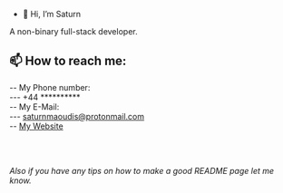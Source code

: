 - 👋 Hi, I’m Saturn

A non-binary full-stack developer.


## 📫 How to reach me: <br>
-- My Phone number: <br>
--- +44 ********** <br>
-- My E-Mail: <br>
--- saturnmaoudis@protonmail.com <br>
-- [My Website](saturn.astraeffect.co.uk)


<br>
<br>

*Also if you have any tips on how to make a good README page let me know.*
